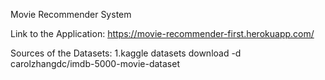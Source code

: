 Movie Recommender System

Link to the Application:
https://movie-recommender-first.herokuapp.com/



Sources of the Datasets:
1.kaggle datasets download -d carolzhangdc/imdb-5000-movie-dataset


